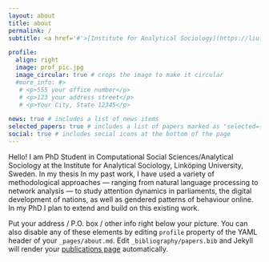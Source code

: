 ```yaml
---
layout: about
title: about
permalink: /
subtitle: <a href='#'>[Institute for Analytical Sociology](https://liu.se/en/organisation/liu/iei/ias), Linköping University</a>. 

profile:
  align: right
  image: prof_pic.jpg
  image_circular: true # crops the image to make it circular
  #more_info: #>
   # <p>555 your office number</p>
   # <p>123 your address street</p>
   # <p>Your City, State 12345</p>

news: true # includes a list of news items
selected_papers: true # includes a list of papers marked as "selected={true}"
social: true # includes social icons at the bottom of the page
---
```

Hello! I am PhD Student in Computational Social Sciences/Analytical Sociology at the Institute for Analytical Sociology, Linköping University, Sweden. In my thesis
    In my past work, I have used a variety of methodological approaches — ranging from natural language processing to network analysis — to study attention dynamics in parliaments, the digital development of nations, as well as gendered patterns of behaviour online. In my PhD I plan to extend and build on this existing work. 

Put your address / P.O. box / other info right below your picture. You can also disable any of these elements by editing `profile` property of the YAML header of your `_pages/about.md`. Edit `_bibliography/papers.bib` and Jekyll will render your [publications page](/al-folio/publications/) automatically.



